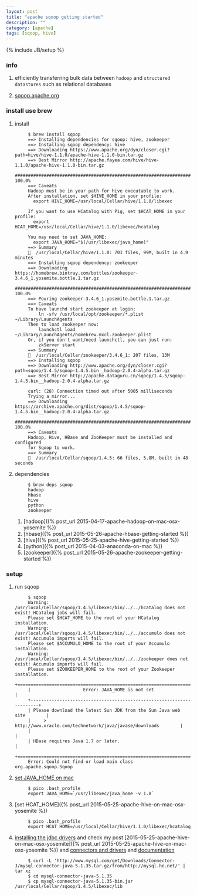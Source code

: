 ```yaml
---
layout: post
title: "apache sqoop getting started"
description: ""
category: [apache]
tags: [sqoop, hive]
---
```

{% include JB/setup %}


### info

1. efficiently transferring bulk data between `hadoop` and `structured datastores` such as relational databases

1. [sqoop.apache.org](https://sqoop.apache.org/)

### install use brew

1. install

            $ brew install sqoop
            ==> Installing dependencies for sqoop: hive, zookeeper
            ==> Installing sqoop dependency: hive
            ==> Downloading https://www.apache.org/dyn/closer.cgi?path=hive/hive-1.1.0/apache-hive-1.1.0-bin.tar.gz
            ==> Best Mirror http://apache.fayea.com/hive/hive-1.1.0/apache-hive-1.1.0-bin.tar.gz
            ######################################################################## 100.0%
            ==> Caveats
            Hadoop must be in your path for hive executable to work.
            After installation, set $HIVE_HOME in your profile:
              export HIVE_HOME=/usr/local/Cellar/hive/1.1.0/libexec

            If you want to use HCatalog with Pig, set $HCAT_HOME in your profile:
              export HCAT_HOME=/usr/local/Cellar/hive/1.1.0/libexec/hcatalog

            You may need to set JAVA_HOME:
              export JAVA_HOME="$(/usr/libexec/java_home)"
            ==> Summary
            🍺  /usr/local/Cellar/hive/1.1.0: 701 files, 99M, built in 4.9 minutes
            ==> Installing sqoop dependency: zookeeper
            ==> Downloading https://homebrew.bintray.com/bottles/zookeeper-3.4.6_1.yosemite.bottle.1.tar.gz
            ######################################################################## 100.0%
            ==> Pouring zookeeper-3.4.6_1.yosemite.bottle.1.tar.gz
            ==> Caveats
            To have launchd start zookeeper at login:
                ln -sfv /usr/local/opt/zookeeper/*.plist ~/Library/LaunchAgents
            Then to load zookeeper now:
                launchctl load ~/Library/LaunchAgents/homebrew.mxcl.zookeeper.plist
            Or, if you don't want/need launchctl, you can just run:
                zkServer start
            ==> Summary
            🍺  /usr/local/Cellar/zookeeper/3.4.6_1: 207 files, 13M
            ==> Installing sqoop
            ==> Downloading http://www.apache.org/dyn/closer.cgi?path=sqoop/1.4.5/sqoop-1.4.5.bin__hadoop-2.0.4-alpha.tar.gz
            ==> Best Mirror http://apache.dataguru.cn/sqoop/1.4.5/sqoop-1.4.5.bin__hadoop-2.0.4-alpha.tar.gz

            curl: (28) Connection timed out after 5005 milliseconds
            Trying a mirror...
            ==> Downloading https://archive.apache.org/dist/sqoop/1.4.5/sqoop-1.4.5.bin__hadoop-2.0.4-alpha.tar.gz
            ######################################################################## 100.0%
            ==> Caveats
            Hadoop, Hive, HBase and ZooKeeper must be installed and configured
            for Sqoop to work.
            ==> Summary
            🍺  /usr/local/Cellar/sqoop/1.4.5: 66 files, 5.8M, built in 48 seconds

1. dependencies

            $ brew deps sqoop
            hadoop
            hbase
            hive
            python
            zookeeper

    1. [hadoop]({% post_url 2015-04-17-apache-hadoop-on-mac-osx-yosemite %})
    1. [hbase]({% post_url 2015-05-26-apache-hbase-getting-started %})
    1. [hive]({% post_url 2015-05-25-apache-hive-getting-started %})
    1. [python]({% post_url 2015-04-03-anaconda-on-mac %})
    1. [zookeeper]({% post_url 2015-05-26-apache-zookeeper-getting-started %})

### setup

1. run sqoop

            $ sqoop
            Warning: /usr/local/Cellar/sqoop/1.4.5/libexec/bin/../../hcatalog does not exist! HCatalog jobs will fail.
            Please set $HCAT_HOME to the root of your HCatalog installation.
            Warning: /usr/local/Cellar/sqoop/1.4.5/libexec/bin/../../accumulo does not exist! Accumulo imports will fail.
            Please set $ACCUMULO_HOME to the root of your Accumulo installation.
            Warning: /usr/local/Cellar/sqoop/1.4.5/libexec/bin/../../zookeeper does not exist! Accumulo imports will fail.
            Please set $ZOOKEEPER_HOME to the root of your Zookeeper installation.
            +======================================================================+
            |                    Error: JAVA_HOME is not set                       |
            +----------------------------------------------------------------------+
            | Please download the latest Sun JDK from the Sun Java web site        |
            |     > http://www.oracle.com/technetwork/java/javase/downloads        |
            |                                                                      |
            | HBase requires Java 1.7 or later.                                    |
            +======================================================================+
            Error: Could not find or load main class org.apache.sqoop.Sqoop

1. [set JAVA_HOME on mac](http://stackoverflow.com/questions/6588390/where-is-java-home-on-osx-yosemite-10-10-mavericks-10-9-mountain-lion-10)

            $ pico .bash_profile
            export JAVA_HOME=`/usr/libexec/java_home -v 1.8`

1. [set HCAT_HOME]({% post_url 2015-05-25-apache-hive-on-mac-osx-yosemite %})

            $ pico .bash_profile
            export HCAT_HOME=/usr/local/Cellar/hive/1.1.0/libexec/hcatalog

1. [installing the jdbc drivers](http://www.cloudera.com/content/cloudera/en/documentation/cdh4/latest/CDH4-Installation-Guide/cdh4ig_topic_13_7.html) and check my post [2015-05-25-apache-hive-on-mac-osx-yosemite]({% post_url 2015-05-25-apache-hive-on-mac-osx-yosemite %}) and [connectors and drivers](https://blogs.apache.org/sqoop/entry/connectors_and_drivers_in_the) and [documentation](http://sqoop.apache.org/docs/1.4.0-incubating/SqoopUserGuide.html#id1763114)

            $ curl -L 'http://www.mysql.com/get/Downloads/Connector-J/mysql-connector-java-5.1.35.tar.gz/from/http://mysql.he.net/' | tar xz
            $ cd mysql-connector-java-5.1.35
            $ cp mysql-connector-java-5.1.35-bin.jar /usr/local/Cellar/sqoop/1.4.5/libexec/lib